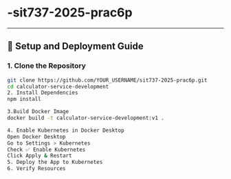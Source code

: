 # -sit737-2025-prac6p

---

## 🚀 Setup and Deployment Guide

### 1. Clone the Repository

```bash
git clone https://github.com/YOUR_USERNAME/sit737-2025-prac6p.git
cd calculator-service-development
2. Install Dependencies
npm install

3.Build Docker Image
docker build -t calculator-service-development:v1 .

4. Enable Kubernetes in Docker Desktop
Open Docker Desktop
Go to Settings > Kubernetes
Check ✅ Enable Kubernetes
Click Apply & Restart
5. Deploy the App to Kubernetes
6. Verify Resources

